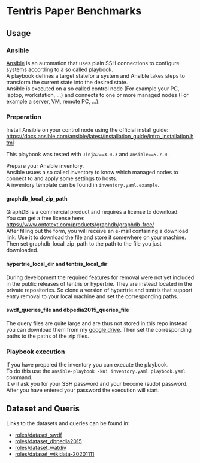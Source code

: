 # Tentris Paper Benchmarks

## Usage

### Ansible

[Ansible](https://www.ansible.com/overview/how-ansible-works) is an automation that uses plain SSH connections to configure systems according to a so called playbook.  
A playbook defines a target statefor a system and Ansible takes steps to transform the current state into the desired state.  
Ansible is executed on a so called control node (For example your PC, laptop, workstation, ...) and connects to one or more managed nodes (For example a server, VM, remote PC, ...).

### Preperation

Install Ansible on your control node using the official install guide: https://docs.ansible.com/ansible/latest/installation_guide/intro_installation.html

This playbook was tested with `Jinja2==3.0.3` and `ansible==5.7.0`. 

Prepare your Ansible inventory.  
Ansible usues a so called inventory to know which managed nodes to connect to and apply some settings to hosts.  
A inventory template can be found in `inventory.yaml.example`.

#### graphdb_local_zip_path

GraphDB is a commercial product and requires a license to download.  
You can get a free license here: https://www.ontotext.com/products/graphdb/graphdb-free/  
After filling out the form, you will receive an e-mail containing a download link.
Use it to download the file and store it somewhere on your machine.
Then set graphdb_local_zip_path to the path to the file you just downloaded.

#### hypertrie_local_dir and tentris_local_dir

During development the required features for removal were not yet included in the public
releases of tentris or hypertrie. They are instead located in the private repositories.
So clone a version of hypertrie and tentris that support entry removal to your
local machine and set the corresponding paths.


#### swdf_queries_file and dbpedia2015_queries_file

The query files are quite large and are thus not stored in this repo
instead you can download them from my [google drive](https://drive.google.com/drive/folders/17_K3CN2kyWPEdlwUbezpZvMowtSWMa3A?usp=sharing).
Then set the corresponding paths to the paths of the zip files.



### Playbook execution

If you have prepared the inventory you can execute the playbook.  
To do this use the `ansible-playbook -kKi inventory.yaml playbook.yaml` command.  
It will ask you for your SSH password and your become (sudo) password.  
After you have entered your password the execution will start.

## Dataset and Queris

Links to the datasets and queries can be found in:
- [roles/dataset_swdf](./roles/dataset_swdf)
- [roles/dataset_dbpedia2015](./roles/dataset_dbpedia2015)
- [roles/dataset_watdiv](./roles/dataset_watdiv)
- [roles/dataset_wikidata-20201111](./roles/dataset_wikidata-20201111) 
